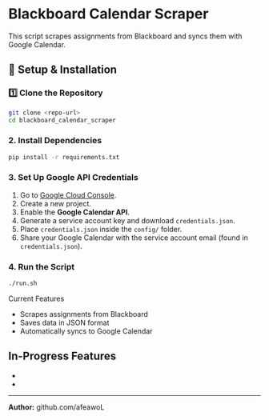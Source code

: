 # Blackboard Calendar Scraper

This script scrapes assignments from Blackboard and syncs them with Google Calendar.

## 🚀 Setup & Installation

### **1️⃣ Clone the Repository**
```bash
git clone <repo-url>
cd blackboard_calendar_scraper
```

### **2. Install Dependencies**
```bash
pip install -r requirements.txt
```

### **3. Set Up Google API Credentials**
1. Go to [Google Cloud Console](https://console.cloud.google.com/).
2. Create a new project.
3. Enable the **Google Calendar API**.
4. Generate a service account key and download `credentials.json`.
5. Place `credentials.json` inside the `config/` folder.
6. Share your Google Calendar with the service account email (found in `credentials.json`).

### **4. Run the Script**
```bash
./run.sh
```

Current Features
- Scrapes assignments from Blackboard  
- Saves data in JSON format  
- Automatically syncs to Google Calendar  

In-Progress Features
- 
- 
- 

---
**Author:** github.com/afeawoL
